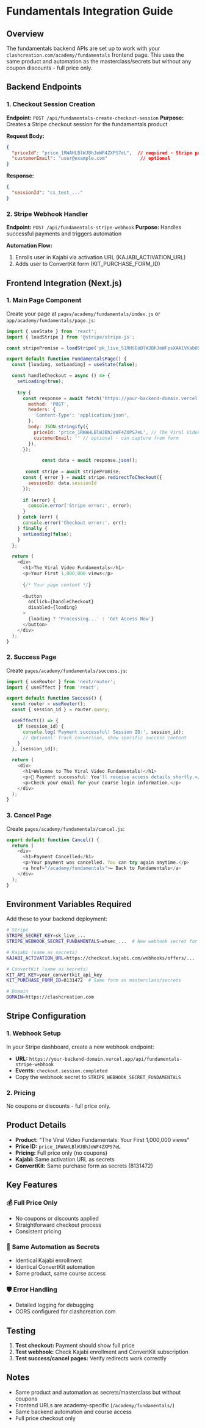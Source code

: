 # Fundamentals Integration Guide

## Overview
The fundamentals backend APIs are set up to work with your `clashcreation.com/academy/fundamentals` frontend page. This uses the same product and automation as the masterclass/secrets but without any coupon discounts - full price only.

## Backend Endpoints

### 1. Checkout Session Creation
**Endpoint:** `POST /api/fundamentals-create-checkout-session`
**Purpose:** Creates a Stripe checkout session for the fundamentals product

**Request Body:**
```json
{
  "priceId": "price_1RWAHLBlWJBhJeWF4ZXPS7eL",  // required - Stripe price ID
  "customerEmail": "user@example.com"            // optional
}
```

**Response:**
```json
{
  "sessionId": "cs_test_..."
}
```

### 2. Stripe Webhook Handler
**Endpoint:** `POST /api/fundamentals-stripe-webhook`
**Purpose:** Handles successful payments and triggers automation

**Automation Flow:**
1. Enrolls user in Kajabi via activation URL (KAJABI_ACTIVATION_URL)
2. Adds user to ConvertKit form (KIT_PURCHASE_FORM_ID)

## Frontend Integration (Next.js)

### 1. Main Page Component
Create your page at `pages/academy/fundamentals/index.js` or `app/academy/fundamentals/page.js`:

```javascript
import { useState } from 'react';
import { loadStripe } from '@stripe/stripe-js';

const stripePromise = loadStripe('pk_live_51RHSEoBlWJBhJeWFpsXAA1VKabO5S719jxPzAOl5DcZsHxg57st273ebyoidn1lVH6IzB7ztlnVXcbdLa4wcYh3T00j80rBNQr');

export default function FundamentalsPage() {
  const [loading, setLoading] = useState(false);

  const handleCheckout = async () => {
    setLoading(true);
    
    try {
      const response = await fetch('https://your-backend-domain.vercel.app/api/fundamentals-create-checkout-session', {
        method: 'POST',
        headers: {
          'Content-Type': 'application/json',
        },
        body: JSON.stringify({
          priceId: 'price_1RWAHLBlWJBhJeWF4ZXPS7eL', // The Viral Video Fundamentals price ID
          customerEmail: '' // optional - can capture from form
        }),
      });

             const data = await response.json();
       
       const stripe = await stripePromise;
      const { error } = await stripe.redirectToCheckout({ 
        sessionId: data.sessionId 
      });
      
      if (error) {
        console.error('Stripe error:', error);
      }
    } catch (err) {
      console.error('Checkout error:', err);
    } finally {
      setLoading(false);
    }
  };

  return (
    <div>
      <h1>The Viral Video Fundamentals</h1>
      <p>Your First 1,000,000 views</p>
      
      {/* Your page content */}
      
      <button 
        onClick={handleCheckout}
        disabled={loading}
      >
        {loading ? 'Processing...' : 'Get Access Now'}
      </button>
    </div>
  );
}
```

### 2. Success Page
Create `pages/academy/fundamentals/success.js`:

```javascript
import { useRouter } from 'next/router';
import { useEffect } from 'react';

export default function Success() {
  const router = useRouter();
  const { session_id } = router.query;

  useEffect(() => {
    if (session_id) {
      console.log('Payment successful! Session ID:', session_id);
      // Optional: Track conversion, show specific success content
    }
  }, [session_id]);

  return (
    <div>
      <h1>Welcome to The Viral Video Fundamentals!</h1>
      <p>🎉 Payment successful! You'll receive access details shortly.</p>
      <p>Check your email for your course login information.</p>
    </div>
  );
}
```

### 3. Cancel Page
Create `pages/academy/fundamentals/cancel.js`:

```javascript
export default function Cancel() {
  return (
    <div>
      <h1>Payment Cancelled</h1>
      <p>Your payment was cancelled. You can try again anytime.</p>
      <a href="/academy/fundamentals">← Back to Fundamentals</a>
    </div>
  );
}
```

## Environment Variables Required

Add these to your backend deployment:

```bash
# Stripe
STRIPE_SECRET_KEY=sk_live_...
STRIPE_WEBHOOK_SECRET_FUNDAMENTALS=whsec_...  # New webhook secret for fundamentals

# Kajabi (same as secrets)
KAJABI_ACTIVATION_URL=https://checkout.kajabi.com/webhooks/offers/...

# ConvertKit (same as secrets)
KIT_API_KEY=your_convertkit_api_key
KIT_PURCHASE_FORM_ID=8131472  # Same form as masterclass/secrets

# Domain
DOMAIN=https://clashcreation.com
```

## Stripe Configuration

### 1. Webhook Setup
In your Stripe dashboard, create a new webhook endpoint:
- **URL:** `https://your-backend-domain.vercel.app/api/fundamentals-stripe-webhook`
- **Events:** `checkout.session.completed`
- Copy the webhook secret to `STRIPE_WEBHOOK_SECRET_FUNDAMENTALS`

### 2. Pricing
No coupons or discounts - full price only.

## Product Details

- **Product:** "The Viral Video Fundamentals: Your First 1,000,000 views"
- **Price ID:** `price_1RWAHLBlWJBhJeWF4ZXPS7eL`
- **Pricing:** Full price only (no coupons)
- **Kajabi:** Same activation URL as secrets
- **ConvertKit:** Same purchase form as secrets (8131472)

## Key Features

### 💰 **Full Price Only**
- No coupons or discounts applied
- Straightforward checkout process
- Consistent pricing

### 🔄 **Same Automation as Secrets**
- Identical Kajabi enrollment
- Identical ConvertKit automation
- Same product, same course access

### 🛡️ **Error Handling**
- Detailed logging for debugging
- CORS configured for clashcreation.com

## Testing

1. **Test checkout:** Payment should show full price
2. **Test webhook:** Check Kajabi enrollment and ConvertKit subscription
3. **Test success/cancel pages:** Verify redirects work correctly

## Notes

- Same product and automation as secrets/masterclass but without coupons
- Frontend URLs are academy-specific (`/academy/fundamentals/`)
- Same backend automation and course access
- Full price checkout only 